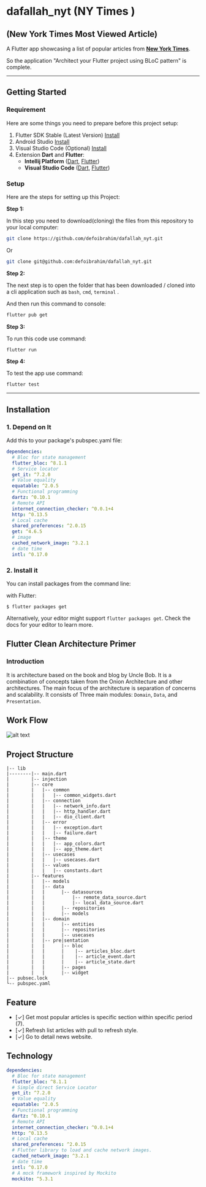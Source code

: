 # dafallah_nyt (NY Times )
## (New York Times Most Viewed Article)

A Flutter app showcasing a list of popular articles from [**New York Times**](https://www.nytimes.com/trending/).

So the application "Architect your Flutter project using BLoC pattern" is complete.

---

## Getting Started

### Requirement

Here are some things you need to prepare before this project setup:

1. Flutter SDK Stable (Latest Version) [Install](https://flutter.dev/docs/get-started/install)
2. Android Studio [Install](https://developer.android.com/studio)
3. Visual Studio Code (Optional) [Install](https://code.visualstudio.com/)
4. Extension **Dart** and **Flutter**:
   - **Intellij Platform** ([Dart](https://plugins.jetbrains.com/plugin/6351-dart), [Flutter](https://plugins.jetbrains.com/plugin/9212-flutter))
   - **Visual Studio Code** ([Dart](https://marketplace.visualstudio.com/items?itemName=Dart-Code.dart-code), [Flutter](https://marketplace.visualstudio.com/items?itemName=Dart-Code.flutter))

### Setup

Here are the steps for setting up this Project:

**Step 1:**

In this step you need to download(cloning) the files from this repository to your local computer:

```bash
git clone https://github.com/defoibrahim/dafallah_nyt.git
```

Or

```bash
git clone git@github.com:defoibrahim/dafallah_nyt.git
```

**Step 2:**

The next step is to open the folder that has been downloaded / cloned into a cli application such as `bash`, `cmd`, `terminal` .

And then run this command to console:

```bash
flutter pub get
```

**Step 3:**

To run this code use command:

```bash
flutter run
```

**Step 4:**

To test the app use command:

```bash
flutter test
```

---
## Installation

### 1. Depend on It
Add this to your package's pubspec.yaml file:

```yaml
dependencies:
  # Bloc for state management
  flutter_bloc: ^8.1.1
  # Service locator
  get_it: ^7.2.0
  # Value equality
  equatable: ^2.0.5
  # Functional programming
  dartz: ^0.10.1
  # Remote API
  internet_connection_checker: ^0.0.1+4
  http: ^0.13.5
  # Local cache
  shared_preferences: ^2.0.15
  get: ^4.6.5
  # image
  cached_network_image: ^3.2.1
  # date time
  intl: ^0.17.0
```

### 2. Install it
You can install packages from the command line:

with Flutter:

```shell
$ flutter packages get
```

Alternatively, your editor might support `flutter packages get`. Check the docs for your editor to learn more.

## Flutter Clean Architecture Primer
### Introduction
It is architecture based on the book and blog by Uncle Bob. It is a combination of concepts taken from the Onion Architecture and other architectures. The main focus of the architecture is separation of concerns and scalability. It consists of Three main modules: `Domain`, `Data`, and `Presentation`.

## Work Flow
![alt text](/spec_img/clean.png?raw=true)
## Project Structure
```
|-- lib
|--------|-- main.dart
|        |-- injection 
|        |-- core
|        |   |-- common
|        |   |   |-- common_widgets.dart
|        |   |-- connection
|        |   |   |-- network_info.dart
|        |   |   |-- http_handler.dart
|        |   |   |-- dio_client.dart
|        |   |-- error
|        |   |   |-- exception.dart
|        |   |   |-- failure.dart
|        |   |-- theme
|        |   |   |-- app_colors.dart
|        |   |   |-- app_theme.dart
|        |   |-- usecases
|        |   |   |-- usecases.dart
|        |   |-- values
|        |   |   |-- constants.dart
|        |-- features
|        |   |-- models
|        |   |-- data
|        |   |      |-- datasources
|        |   |          |-- remote_data_source.dart
|        |   |          |-- local_data_source.dart
|        |   |      |-- repositories
|        |   |      |-- models
|        |   |-- domain
|        |   |      |-- entities
|        |   |      |-- repositories
|        |   |      |-- usecases
|        |   |-- pre|sentation
|        |   |      |-- bloc
|        |   |      |    |-- articles_bloc.dart
|        |   |      |    |-- article_event.dart
|        |   |      |    |-- article_state.dart
|        |   |      |-- pages
|        |   |      |-- widget
|-- pubsec.lock
└-- pubspec.yaml

```
## Feature

- [✓] Get most popular articles is specific section within specific period (7).
- [✓] Refresh list articles with pull to refresh style.
- [✓] Go to detail news website.

## Technology
```yaml
dependencies:
  # Bloc for state management
  flutter_bloc: ^8.1.1
  # Simple direct Service Locator
  get_it: ^7.2.0
  # Value equality
  equatable: ^2.0.5
  # Functional programming
  dartz: ^0.10.1
  # Remote API
  internet_connection_checker: ^0.0.1+4
  http: ^0.13.5
  # Local cache
  shared_preferences: ^2.0.15
  # Flutter library to load and cache network images. 
  cached_network_image: ^3.2.1
  # date time
  intl: ^0.17.0
  # A mock framework inspired by Mockito
  mockito: ^5.3.1
```